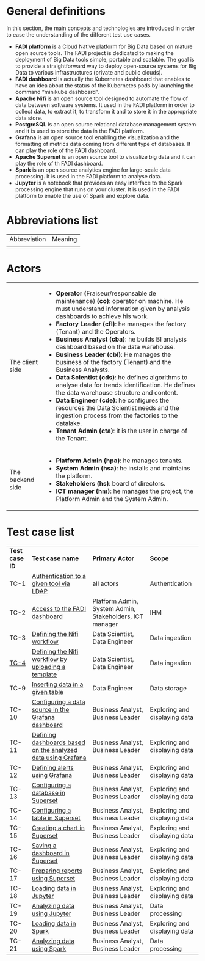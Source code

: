 # General definitions

In this section, the main concepts and technologies are introduced in order to ease the understanding of the different test use cases.



*   **FADI platform** is a Cloud Native platform for Big Data based on mature open source tools. The FADI project is dedicated to making the deployment of Big Data tools simple, portable and scalable. The goal is to provide a straightforward way to deploy open-source systems for Big Data to various infrastructures (private and public clouds). 
*   **FADI dashboard** is actually the Kubernetes dashboard that enables to have an idea about the status of the Kubernetes pods by launching the command “minikube dashboard”.
*   **Apache Nifi** is an open source tool designed to automate the flow of data between software systems. It used in the FADI platform in order to collect data, to extract it, to transform it and to store it in the appropriate data store. 
*   **PostgreSQL** is an open source relational database management system and it is used to store the data in the FADI platform. 
*   **Grafana** is an open source tool enabling the visualization and the formatting of metrics data coming from different type of databases. It can play the role of the FADI dashboard.
*   **Apache Superset** is an open source tool to visualize big data and it can play the role of th FADI dashboard.
*   **Spark** is an open source analytics engine for large-scale data processing. It is used in the FADI platform to analyse data.
*   **Jupyter** is a notebook  that provides an easy interface to the Spark processing engine that runs on your cluster. It is used in the FADI platform to enable the use of Spark and explore data.


# Abbreviations list


<table>
  <tr>
   <td>Abbreviation
   </td>
   <td>Meaning
   </td>
  </tr>
  <tr>
   <td>
   </td>
   <td>
   </td>
  </tr>
</table>



# Actors


<table>
  <tr>
   <td>The client side
   </td>
   <td>
<ul>

<li><strong>Operator (</strong>Fraiseur/responsable de maintenance)<strong> (co)</strong>: operator on machine. He must understand information given by analysis dashboards to achieve his work.

<li><strong>Factory Leader (cfl)</strong>:<strong> </strong>he manages the factory (Tenant) and the Operators.

<li><strong>Business Analyst (cba)</strong>: he builds BI analysis dashboard based on the data warehouse.

<li><strong>Business Leader (cbl)</strong>: He manages the business of the factory (Tenant) and the Business Analysts.

<li><strong>Data Scientist (cds)</strong>: he defines algorithms to analyse data for trends identification. He defines the data warehouse structure and content.

<li><strong>Data Engineer (cde)</strong>: he configures the resources the Data Scientist needs and the ingestion process from the factories to the datalake.

<li><strong>Tenant Admin (cta)</strong>: it is the user in charge of the Tenant.
</li>
</ul>
   </td>
  </tr>
  <tr>
   <td>The backend side
   </td>
   <td>
<ul>

<li><strong>Platform Admin (hpa)</strong>: he manages tenants.

<li><strong>System Admin (hsa)</strong>: he installs and maintains the platform.

<li><strong>Stakeholders (hs)</strong>: board of directors.

<li><strong>ICT manager (hm)</strong>: he manages the project, the Platform Admin and the System Admin.
</li>
</ul>
   </td>
  </tr>
</table>



# Test case list


<table>
  <tr>
   <td><strong>Test case ID</strong>
   </td>
   <td><strong>Test case name</strong>
   </td>
   <td><strong>Primary Actor</strong>
   </td>
   <td><strong>Scope</strong>
   </td>
  </tr>
  <tr>
   <td>TC-1
   </td>
   <td><a href="./cockburns/TC-1.md">Authentication to a given tool via LDAP</a>
   </td>
   <td>all actors
   </td>
   <td>Authentication
   </td>
  </tr>
  <tr>
   <td>TC-2
   </td>
    <td><a href="./cockburns/TC-2.md">Access to the FADI dashboard</a>
   </td>
   <td>Platform Admin, System Admin, Stakeholders, ICT manager
   </td>
   <td>IHM
   </td>
  </tr>
  <tr>
   <td>TC-3
   </td>
    <td><a href="./cockburns/TC-3.md">Defining the Nifi workflow</a>
   </td>
   <td>Data Scientist, Data Engineer
   </td>
   <td>Data ingestion
   </td>
  </tr>
  <tr>
   <td><a href="../__tests__/2-nifi.test.js" title="TC-4">TC-4</a>
   </td>
    <td><a href="./cockburns/TC-4.md">Defining the Nifi workflow by uploading a template</a>
   </td>
   <td>Data Scientist, Data Engineer
   </td>
   <td>Data ingestion
   </td>
  </tr>
  <tr>
   <td>TC-9
   </td>
    <td><a href="./cockburns/TC-9.md">Inserting data in a given table</a>
   </td>
   <td>Data Engineer
   </td>
   <td>Data storage
   </td>
  </tr>
  <tr>
   <td>TC-10
   </td>
    <td><a href="./cockburns/TC-10.md">Configuring a data source in the Grafana dashboard</a>
   </td>
   <td>Business Analyst, Business Leader
   </td>
   <td>Exploring and  displaying data
   </td>
  </tr>
  <tr>
   <td>TC-11
   </td>
   <td><a href="./cockburns/TC-11.md">Defining dashboards based on the analyzed data using Grafana</a>
   </td>
   <td>Business Analyst, Business Leader
   </td>
   <td>Exploring and  displaying data
   </td>
  </tr>
  <tr>
   <td>TC-12
   </td>
    <td><a href="./cockburns/TC-12.md">Defining alerts using Grafana</a>
   </td>
   <td>Business Analyst, Business Leader
   </td>
   <td>Exploring and  displaying data
   </td>
  </tr>
  <tr>
   <td>TC-13
   </td>
    <td><a href="./cockburns/TC-13.md">Configuring a database in Superset</a>
   </td>
   <td>Business Analyst, Business Leader
   </td>
   <td>Exploring and  displaying data
   </td>
  </tr>
  <tr>
   <td>TC-14
   </td>
    <td><a href="./cockburns/TC-14.md">Configuring a table in Superset</a>
   </td>
   <td>Business Analyst, Business Leader
   </td>
   <td>Exploring and  displaying data
   </td>
  </tr>
  <tr>
   <td>TC-15
   </td>
    <td><a href="./cockburns/TC-15.md">Creating a chart in Superset</a>
   </td>
   <td>Business Analyst, Business Leader
   </td>
   <td>Exploring and  displaying data
   </td>
  </tr>
  <tr>
   <td>TC-16
   </td>
    <td><a href="./cockburns/TC-16.md">Saving a dashboard in Superset</a>
   </td>
   <td>Business Analyst, Business Leader
   </td>
   <td>Exploring and  displaying data
   </td>
  </tr>
  <tr>
   <td>TC-17
   </td>
    <td><a href="./cockburns/TC-17.md">Preparing reports using Superset</a>
   </td>
   <td>Business Analyst, Business Leader
   </td>
   <td>Exploring and  displaying data
   </td>
  </tr>
  <tr>
   <td>TC-18
   </td>
    <td><a href="./cockburns/TC-18.md">Loading data in Jupyter</a>
   </td>
   <td>Business Analyst, Business Leader
   </td>
   <td>Exploring and  displaying data
   </td>
  </tr>
  <tr>
   <td>TC-19
   </td>
    <td><a href="./cockburns/TC-19.md">Analyzing data using Jupyter</a>
   </td>
   <td>Business Analyst, Business Leader
   </td>
   <td>Data processing
   </td>
  </tr>
  <tr>
   <td>TC-20
   </td>
    <td><a href="./cockburns/TC-20.md">Loading data in Spark</a>
   </td>
   <td>Business Analyst, Business Leader
   </td>
   <td>Exploring and  displaying data
   </td>
  </tr>
  <tr>
   <td>TC-21
   </td>
    <td><a href="./cockburns/TC-21.md">Analyzing data using Spark</a>
   </td>
   <td>Business Analyst, Business Leader
   </td>
   <td>Data processing
   </td>
  </tr>
</table>
